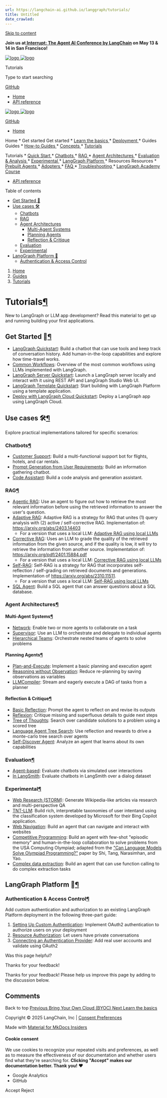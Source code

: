 ```yaml
---
url: https://langchain-ai.github.io/langgraph/tutorials/
title: Untitled
date_crawled: 
---
```


[ Skip to content ](https://langchain-ai.github.io/langgraph/tutorials/#tutorials)

**Join us at[ Interrupt: The Agent AI Conference by LangChain](https://interrupt.langchain.com/) on May 13 & 14 in San Francisco!**

[ ![logo](https://langchain-ai.github.io/langgraph/static/wordmark_dark.svg) ![logo](https://langchain-ai.github.io/langgraph/static/wordmark_light.svg) ](https://langchain-ai.github.io/langgraph/)

Tutorials 

[ ](https://langchain-ai.github.io/langgraph/tutorials/?q= "Share")

Type to start searching

[ GitHub  ](https://github.com/langchain-ai/langgraph "Go to repository")

  * [ Home ](https://langchain-ai.github.io/langgraph/)
  * [ API reference ](https://langchain-ai.github.io/langgraph/reference/graphs/)



[ ![logo](https://langchain-ai.github.io/langgraph/static/wordmark_dark.svg) ![logo](https://langchain-ai.github.io/langgraph/static/wordmark_light.svg) ](https://langchain-ai.github.io/langgraph/)

[ GitHub  ](https://github.com/langchain-ai/langgraph "Go to repository")

  * [ Home  ](https://langchain-ai.github.io/langgraph/)

Home 
    * Get started  Get started 
      * [ Learn the basics  ](https://langchain-ai.github.io/langgraph/tutorials/introduction/)
      * [ Deployment  ](https://langchain-ai.github.io/langgraph/tutorials/deployment/)
    * Guides  Guides 
      * [ How-to Guides  ](https://langchain-ai.github.io/langgraph/how-tos/)
      * [ Concepts  ](https://langchain-ai.github.io/langgraph/concepts/)
      * [ Tutorials  ](https://langchain-ai.github.io/langgraph/tutorials/)

Tutorials 
        * [ Quick Start  ](https://langchain-ai.github.io/langgraph/tutorials#quick-start)
        * [ Chatbots  ](https://langchain-ai.github.io/langgraph/tutorials#chatbots)
        * [ RAG  ](https://langchain-ai.github.io/langgraph/tutorials#rag)
        * [ Agent Architectures  ](https://langchain-ai.github.io/langgraph/tutorials#agent-architectures)
        * [ Evaluation & Analysis  ](https://langchain-ai.github.io/langgraph/tutorials#evaluation)
        * [ Experimental  ](https://langchain-ai.github.io/langgraph/tutorials#experimental)
        * [ LangGraph Platform  ](https://langchain-ai.github.io/langgraph/concepts#langgraph-platform)
    * Resources  Resources 
      * [ Prebuilt Agents  ](https://langchain-ai.github.io/langgraph/prebuilt/)
      * [ Adopters  ](https://langchain-ai.github.io/langgraph/adopters/)
      * [ FAQ  ](https://langchain-ai.github.io/langgraph/concepts/faq/)
      * [ Troubleshooting  ](https://langchain-ai.github.io/langgraph/troubleshooting/errors/)
      * [ LangGraph Academy Course  ](https://academy.langchain.com/courses/intro-to-langgraph)
  * [ API reference  ](https://langchain-ai.github.io/langgraph/reference/graphs/)



Table of contents 

  * [ Get Started 🚀  ](https://langchain-ai.github.io/langgraph/tutorials/#quick-start)
  * [ Use cases 🛠️  ](https://langchain-ai.github.io/langgraph/tutorials/#use-cases)
    * [ Chatbots  ](https://langchain-ai.github.io/langgraph/tutorials/#chatbots)
    * [ RAG  ](https://langchain-ai.github.io/langgraph/tutorials/#rag)
    * [ Agent Architectures  ](https://langchain-ai.github.io/langgraph/tutorials/#agent-architectures)
      * [ Multi-Agent Systems  ](https://langchain-ai.github.io/langgraph/tutorials/#multi-agent-systems)
      * [ Planning Agents  ](https://langchain-ai.github.io/langgraph/tutorials/#planning-agents)
      * [ Reflection & Critique  ](https://langchain-ai.github.io/langgraph/tutorials/#reflection-critique)
    * [ Evaluation  ](https://langchain-ai.github.io/langgraph/tutorials/#evaluation)
    * [ Experimental  ](https://langchain-ai.github.io/langgraph/tutorials/#experimental)
  * [ LangGraph Platform 🧱  ](https://langchain-ai.github.io/langgraph/tutorials/#platform)
    * [ Authentication & Access Control  ](https://langchain-ai.github.io/langgraph/tutorials/#authentication-access-control)



  1. [ Home  ](https://langchain-ai.github.io/langgraph/)
  2. [ Guides  ](https://langchain-ai.github.io/langgraph/how-tos/)
  3. [ Tutorials  ](https://langchain-ai.github.io/langgraph/tutorials/)

[ ](https://github.com/langchain-ai/langgraph/edit/main/docs/docs/tutorials/index.md "Edit this page")

# Tutorials[¶](https://langchain-ai.github.io/langgraph/tutorials/#tutorials "Permanent link")

New to LangGraph or LLM app development? Read this material to get up and running building your first applications.

## Get Started 🚀[¶](https://langchain-ai.github.io/langgraph/tutorials/#quick-start "Permanent link")

  * [LangGraph Quickstart](https://langchain-ai.github.io/langgraph/tutorials/introduction/): Build a chatbot that can use tools and keep track of conversation history. Add human-in-the-loop capabilities and explore how time-travel works.
  * [Common Workflows](https://langchain-ai.github.io/langgraph/tutorials/workflows/): Overview of the most common workflows using LLMs implemented with LangGraph.
  * [LangGraph Server Quickstart](https://langchain-ai.github.io/langgraph/tutorials/langgraph-platform/local-server/): Launch a LangGraph server locally and interact with it using REST API and LangGraph Studio Web UI.
  * [LangGraph Template Quickstart](https://langchain-ai.github.io/langgraph/concepts/template_applications/): Start building with LangGraph Platform using a template application.
  * [Deploy with LangGraph Cloud Quickstart](https://langchain-ai.github.io/langgraph/cloud/quick_start/): Deploy a LangGraph app using LangGraph Cloud.



## Use cases 🛠️[¶](https://langchain-ai.github.io/langgraph/tutorials/#use-cases "Permanent link")

Explore practical implementations tailored for specific scenarios:

### Chatbots[¶](https://langchain-ai.github.io/langgraph/tutorials/#chatbots "Permanent link")

  * [Customer Support](https://langchain-ai.github.io/langgraph/tutorials/customer-support/customer-support/): Build a multi-functional support bot for flights, hotels, and car rentals.
  * [Prompt Generation from User Requirements](https://langchain-ai.github.io/langgraph/tutorials/chatbots/information-gather-prompting/): Build an information gathering chatbot.
  * [Code Assistant](https://langchain-ai.github.io/langgraph/tutorials/code_assistant/langgraph_code_assistant/): Build a code analysis and generation assistant.



### RAG[¶](https://langchain-ai.github.io/langgraph/tutorials/#rag "Permanent link")

  * [Agentic RAG](https://langchain-ai.github.io/langgraph/tutorials/rag/langgraph_agentic_rag/): Use an agent to figure out how to retrieve the most relevant information before using the retrieved information to answer the user's question.
  * [Adaptive RAG](https://langchain-ai.github.io/langgraph/tutorials/rag/langgraph_adaptive_rag/): Adaptive RAG is a strategy for RAG that unites (1) query analysis with (2) active / self-corrective RAG. Implementation of: <https://arxiv.org/abs/2403.14403>
    * For a version that uses a local LLM: [Adaptive RAG using local LLMs](https://langchain-ai.github.io/langgraph/tutorials/rag/langgraph_adaptive_rag_local/)
  * [Corrective RAG](https://langchain-ai.github.io/langgraph/tutorials/rag/langgraph_crag/): Uses an LLM to grade the quality of the retrieved information from the given source, and if the quality is low, it will try to retrieve the information from another source. Implementation of: <https://arxiv.org/pdf/2401.15884.pdf>
    * For a version that uses a local LLM: [Corrective RAG using local LLMs](https://langchain-ai.github.io/langgraph/tutorials/rag/langgraph_crag_local/)
  * [Self-RAG](https://langchain-ai.github.io/langgraph/tutorials/rag/langgraph_self_rag/): Self-RAG is a strategy for RAG that incorporates self-reflection / self-grading on retrieved documents and generations. Implementation of <https://arxiv.org/abs/2310.11511>.
    * For a version that uses a local LLM: [Self-RAG using local LLMs](https://langchain-ai.github.io/langgraph/tutorials/rag/langgraph_self_rag_local/)
  * [SQL Agent](https://langchain-ai.github.io/langgraph/tutorials/sql-agent/): Build a SQL agent that can answer questions about a SQL database.



### Agent Architectures[¶](https://langchain-ai.github.io/langgraph/tutorials/#agent-architectures "Permanent link")

#### Multi-Agent Systems[¶](https://langchain-ai.github.io/langgraph/tutorials/#multi-agent-systems "Permanent link")

  * [Network](https://langchain-ai.github.io/langgraph/tutorials/multi_agent/multi-agent-collaboration/): Enable two or more agents to collaborate on a task
  * [Supervisor](https://langchain-ai.github.io/langgraph/tutorials/multi_agent/agent_supervisor/): Use an LLM to orchestrate and delegate to individual agents
  * [Hierarchical Teams](https://langchain-ai.github.io/langgraph/tutorials/multi_agent/hierarchical_agent_teams/): Orchestrate nested teams of agents to solve problems



#### Planning Agents[¶](https://langchain-ai.github.io/langgraph/tutorials/#planning-agents "Permanent link")

  * [Plan-and-Execute](https://langchain-ai.github.io/langgraph/tutorials/plan-and-execute/plan-and-execute/): Implement a basic planning and execution agent
  * [Reasoning without Observation](https://langchain-ai.github.io/langgraph/tutorials/rewoo/rewoo/): Reduce re-planning by saving observations as variables
  * [LLMCompiler](https://langchain-ai.github.io/langgraph/tutorials/llm-compiler/LLMCompiler/): Stream and eagerly execute a DAG of tasks from a planner



#### Reflection & Critique[¶](https://langchain-ai.github.io/langgraph/tutorials/#reflection-critique "Permanent link")

  * [Basic Reflection](https://langchain-ai.github.io/langgraph/tutorials/reflection/reflection/): Prompt the agent to reflect on and revise its outputs
  * [Reflexion](https://langchain-ai.github.io/langgraph/tutorials/reflexion/reflexion/): Critique missing and superfluous details to guide next steps
  * [Tree of Thoughts](https://langchain-ai.github.io/langgraph/tutorials/tot/tot/): Search over candidate solutions to a problem using a scored tree
  * [Language Agent Tree Search](https://langchain-ai.github.io/langgraph/tutorials/lats/lats/): Use reflection and rewards to drive a monte-carlo tree search over agents
  * [Self-Discover Agent](https://langchain-ai.github.io/langgraph/tutorials/self-discover/self-discover/): Analyze an agent that learns about its own capabilities



### Evaluation[¶](https://langchain-ai.github.io/langgraph/tutorials/#evaluation "Permanent link")

  * [Agent-based](https://langchain-ai.github.io/langgraph/tutorials/chatbot-simulation-evaluation/agent-simulation-evaluation/): Evaluate chatbots via simulated user interactions
  * [In LangSmith](https://langchain-ai.github.io/langgraph/tutorials/chatbot-simulation-evaluation/langsmith-agent-simulation-evaluation/): Evaluate chatbots in LangSmith over a dialog dataset



### Experimental[¶](https://langchain-ai.github.io/langgraph/tutorials/#experimental "Permanent link")

  * [Web Research (STORM)](https://langchain-ai.github.io/langgraph/tutorials/storm/storm/): Generate Wikipedia-like articles via research and multi-perspective QA
  * [TNT-LLM](https://langchain-ai.github.io/langgraph/tutorials/tnt-llm/tnt-llm/): Build rich, interpretable taxonomies of user intentand using the classification system developed by Microsoft for their Bing Copilot application.
  * [Web Navigation](https://langchain-ai.github.io/langgraph/tutorials/web-navigation/web_voyager/): Build an agent that can navigate and interact with websites
  * [Competitive Programming](https://langchain-ai.github.io/langgraph/tutorials/usaco/usaco/): Build an agent with few-shot "episodic memory" and human-in-the-loop collaboration to solve problems from the USA Computing Olympiad; adapted from the ["Can Language Models Solve Olympiad Programming?"](https://arxiv.org/abs/2404.10952v1) paper by Shi, Tang, Narasimhan, and Yao.
  * [Complex data extraction](https://langchain-ai.github.io/langgraph/tutorials/extraction/retries/): Build an agent that can use function calling to do complex extraction tasks



## LangGraph Platform 🧱[¶](https://langchain-ai.github.io/langgraph/tutorials/#platform "Permanent link")

### Authentication & Access Control[¶](https://langchain-ai.github.io/langgraph/tutorials/#authentication-access-control "Permanent link")

Add custom authentication and authorization to an existing LangGraph Platform deployment in the following three-part guide:

  1. [Setting Up Custom Authentication](https://langchain-ai.github.io/langgraph/tutorials/auth/getting_started/): Implement OAuth2 authentication to authorize users on your deployment
  2. [Resource Authorization](https://langchain-ai.github.io/langgraph/tutorials/auth/resource_auth/): Let users have private conversations
  3. [Connecting an Authentication Provider](https://langchain-ai.github.io/langgraph/tutorials/auth/add_auth_server/): Add real user accounts and validate using OAuth2

Was this page helpful? 

Thanks for your feedback! 

Thanks for your feedback! Please help us improve this page by adding to the discussion below. 

## Comments

Back to top  [ Previous  Bring Your Own Cloud (BYOC)  ](https://langchain-ai.github.io/langgraph/concepts/bring_your_own_cloud/) [ Next  Learn the basics  ](https://langchain-ai.github.io/langgraph/tutorials/introduction/)

Copyright © 2025 LangChain, Inc | [Consent Preferences](https://langchain-ai.github.io/langgraph/tutorials/#__consent)

Made with [ Material for MkDocs Insiders ](https://squidfunk.github.io/mkdocs-material/)

[ ](https://langchain-ai.github.io/langgraphjs/ "langchain-ai.github.io") [ ](https://github.com/langchain-ai/langgraph "github.com") [ ](https://twitter.com/LangChainAI "twitter.com")

#### Cookie consent

We use cookies to recognize your repeated visits and preferences, as well as to measure the effectiveness of our documentation and whether users find what they're searching for. **Clicking "Accept" makes our documentation better. Thank you!** ❤️

  * Google Analytics 
  * GitHub 



Accept Reject
